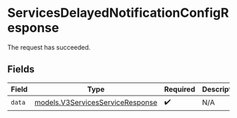 # ServicesDelayedNotificationConfigResponse

The request has succeeded.


## Fields

| Field                                                                      | Type                                                                       | Required                                                                   | Description                                                                |
| -------------------------------------------------------------------------- | -------------------------------------------------------------------------- | -------------------------------------------------------------------------- | -------------------------------------------------------------------------- |
| `data`                                                                     | [models.V3ServicesServiceResponse](../models/v3servicesserviceresponse.md) | :heavy_check_mark:                                                         | N/A                                                                        |